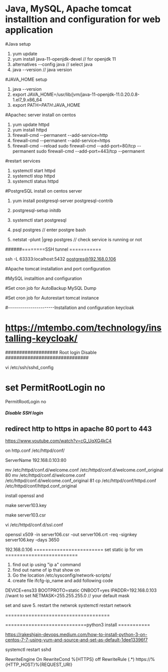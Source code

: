# Java, MySQL, Apache tomcat installtion and configuration for web application 

#Java setup
  1. yum update
  2. yum install java-11-openjdk-devel // for openjdk 11
  3. alternatives --config java  // select java
  4. java --version // java version

 #JAVA_HOME setup
 1. java --version
 2. export JAVA_HOME=/usr/lib/jvm/java-11-openjdk-11.0.20.0.8-1.el7_9.x86_64
 3. export PATH=$PATH:$JAVA_HOME 


 


#Apachec server install on centos 

 1. yum update httpd
 2. yum install httpd
 3. firewall-cmd --permanent --add-service=http
 4. firewall-cmd --permanent --add-service=https
 5. firewall-cmd --reload
 sudo firewall-cmd --add-port=80/tcp --permanent
 sudo firewall-cmd --add-port=443/tcp --permanent

 #restart services 

 1. systemctl start httpd
 2. systemctl stop httpd
 3. systemctl status httpd


 #PostgreSQL install on centos server

 1. yum install postgresql-server postgresql-contrib
 2. postgresql-setup initdb
 3. systemctl start postgresql  

 5. psql postgres // enter postgre bash 

 6. netstat -plunt |grep postgres //  check service is running or not 

 ######========SSH tunnel ===========

 ssh -L 63333:localhost:5432 postgres@192.168.0.106


#Apache tomcat installation and port configuration



#MySQL installtion and configuration






#Set cron job for AutoBackup MySQL Dump




#Set cron job for Autorestart tomcat instance



#-----------------------Installation and configuration keycloak

# https://mtembo.com/technology/installing-keycloak/



################### Root login Disable ############################## 

vi /etc/ssh/sshd_config

# set PermitRootLogin no

PermitRootLogin no

##### Disable SSH login ###############################


## redirect http to https in apache 80 port to 443 ###

https://www.youtube.com/watch?v=cG_UqXG4kC4

on http.conf /etc/httpd/conf/

ServerName 192.168.0.103:80

   mv /etc/httpd/conf.d/welcome.conf /etc/httpd/conf.d/welcome.conf_original
   80  mv /etc/httpd/conf.d/welcome.conf /etc/httpd/conf.d/welcome.conf_original
   81  cp /etc/httpd/conf/httpd.conf /etc/httpd/conf/httpd.conf_original


install openssl and 

make server103.key

make server103.csr

 vi /etc/httpd/conf.d/ssl.conf
 
 openssl x509 -in server106.csr -out server106.crt -req -signkey server106.key -days 3650




192.168.0.106
 ======================== set static ip for vm =========================
 1. find out ip using "ip a" command
 2. find out name of ip that show on
 3. Go the location /etc/sysconfig/network-scripts/
 4. create file ifcfg-ip_name and add following code

DEVICE=ens33
BOOTPROTO=static
ONBOOT=yes
IPADDR=192.168.0.103  //want to set
NETMASK=255.255.255.0  // your default mask

set and save
5. restart the netwrok
   systemctl restart network


====================================   


============================python3 install ===========

https://rakeshjain-devops.medium.com/how-to-install-python-3-on-centos-7-7-using-yum-and-source-and-set-as-default-1dee13396f7



systemctl restart sshd



RewriteEngine On 
RewriteCond %{HTTPS} off 
RewriteRule (.*) https://%{HTTP_HOST}%{REQUEST_URI}
